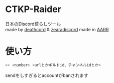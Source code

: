 # CTKP-Raider
日本のDiscord荒らしツール<br>
made by [deathcord](https://github.com/Deathcord) & [zearadiscord](https://github.com/zearadiscord)
made in [AARR](https://discord.gg/xYJr7bcWug)
# 使い方
```sh
>> <number> <urlとかギルドid、チャンネルidとか>
```
sendをしすぎるとaccountがbanされます
